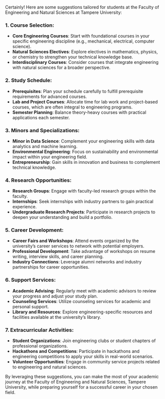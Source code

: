 Certainly! Here are some suggestions tailored for students at the Faculty of Engineering and Natural Sciences at Tampere University:

### 1. Course Selection:
- **Core Engineering Courses**: Start with foundational courses in your specific engineering discipline (e.g., mechanical, electrical, computer science).
- **Natural Sciences Electives**: Explore electives in mathematics, physics, or chemistry to strengthen your technical knowledge base.
- **Interdisciplinary Courses**: Consider courses that integrate engineering with natural sciences for a broader perspective.

### 2. Study Schedule:
- **Prerequisites**: Plan your schedule carefully to fulfill prerequisite requirements for advanced courses.
- **Lab and Project Courses**: Allocate time for lab work and project-based courses, which are often integral to engineering programs.
- **Semester Planning**: Balance theory-heavy courses with practical applications each semester.

### 3. Minors and Specializations:
- **Minor in Data Science**: Complement your engineering skills with data analytics and machine learning.
- **Environmental Engineering**: Focus on sustainability and environmental impact within your engineering field.
- **Entrepreneurship**: Gain skills in innovation and business to complement technical knowledge.

### 4. Research Opportunities:
- **Research Groups**: Engage with faculty-led research groups within the faculty.
- **Internships**: Seek internships with industry partners to gain practical experience.
- **Undergraduate Research Projects**: Participate in research projects to deepen your understanding and build a portfolio.

### 5. Career Development:
- **Career Fairs and Workshops**: Attend events organized by the university’s career services to network with potential employers.
- **Professional Development**: Take advantage of workshops on resume writing, interview skills, and career planning.
- **Industry Connections**: Leverage alumni networks and industry partnerships for career opportunities.

### 6. Support Services:
- **Academic Advising**: Regularly meet with academic advisors to review your progress and adjust your study plan.
- **Counseling Services**: Utilize counseling services for academic and personal support.
- **Library and Resources**: Explore engineering-specific resources and facilities available at the university’s library.

### 7. Extracurricular Activities:
- **Student Organizations**: Join engineering clubs or student chapters of professional organizations.
- **Hackathons and Competitions**: Participate in hackathons and engineering competitions to apply your skills in real-world scenarios.
- **Volunteer Opportunities**: Engage in community service projects related to engineering and natural sciences.

By leveraging these suggestions, you can make the most of your academic journey at the Faculty of Engineering and Natural Sciences, Tampere University, while preparing yourself for a successful career in your chosen field.
